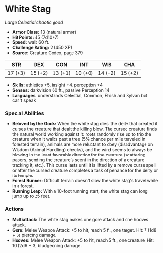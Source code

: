 # White Stag

*Large* *Celestial* *chaotic good*

- **Armor Class:** 13 (natural armor)
- **Hit Points:** 45 (7d10+7)
- **Speed:** walk 60 ft.
- **Challenge Rating:** 2 (450 XP)
- **Source:** Creature Codex, page 379

| STR | DEX | CON | INT | WIS | CHA |
| --- | --- | --- | --- | --- | --- |
| 17 (+3) | 15 (+2) | 13 (+1) | 10 (+0) | 14 (+2) | 15 (+2) |

- **Skills:** athletics +5, insight +4, perception +4
- **Senses:** darkvision 60 ft., passive Perception 14
- **Languages:** understands Celestial, Common, Elvish and Sylvan but can't speak

### Special Abilities

- **Beloved by the Gods:** When the white stag dies, the deity that created it curses the creature that dealt the killing blow. The cursed creature finds the natural world working against it: roots randomly rise up to trip the creature when it walks past a tree (5% chance per mile traveled in forested terrain), animals are more reluctant to obey (disadvantage on Wisdom (Animal Handling) checks), and the wind seems to always be blowing in the least favorable direction for the creature (scattering papers, sending the creature's scent in the direction of a creature tracking it, etc.). This curse lasts until it is lifted by a remove curse spell or after the cursed creature completes a task of penance for the deity or its temple.
- **Forest Runner:** Difficult terrain doesn't slow the white stag's travel while in a forest.
- **Running Leap:** With a 10-foot running start, the white stag can long jump up to 25 feet.

### Actions

- **Multiattack:** The white stag makes one gore attack and one hooves attack.
- **Gore:** Melee Weapon Attack: +5 to hit, reach 5 ft., one target. Hit: 7 (1d8 + 3) piercing damage.
- **Hooves:** Melee Weapon Attack: +5 to hit, reach 5 ft., one creature. Hit: 10 (2d6 + 3) bludgeoning damage.


